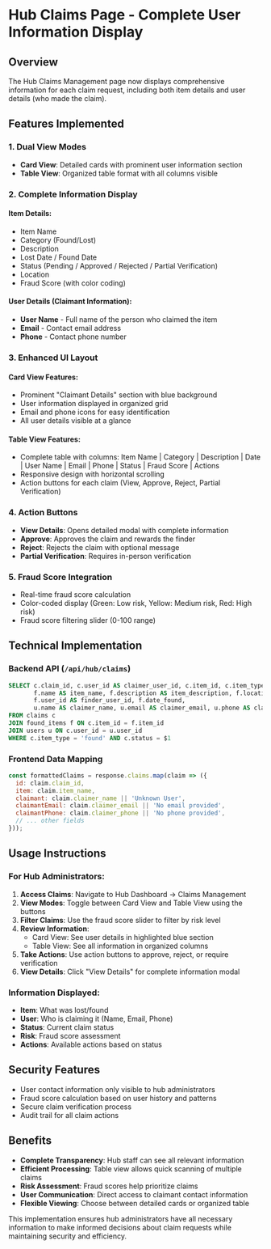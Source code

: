 # Hub Claims Page - Complete User Information Display

## Overview
The Hub Claims Management page now displays comprehensive information for each claim request, including both item details and user details (who made the claim).

## Features Implemented

### 1. **Dual View Modes**
- **Card View**: Detailed cards with prominent user information section
- **Table View**: Organized table format with all columns visible

### 2. **Complete Information Display**

#### Item Details:
- Item Name
- Category (Found/Lost)
- Description
- Lost Date / Found Date
- Status (Pending / Approved / Rejected / Partial Verification)
- Location
- Fraud Score (with color coding)

#### User Details (Claimant Information):
- **User Name** - Full name of the person who claimed the item
- **Email** - Contact email address
- **Phone** - Contact phone number

### 3. **Enhanced UI Layout**

#### Card View Features:
- Prominent "Claimant Details" section with blue background
- User information displayed in organized grid
- Email and phone icons for easy identification
- All user details visible at a glance

#### Table View Features:
- Complete table with columns: Item Name | Category | Description | Date | User Name | Email | Phone | Status | Fraud Score | Actions
- Responsive design with horizontal scrolling
- Action buttons for each claim (View, Approve, Reject, Partial Verification)

### 4. **Action Buttons**
- **View Details**: Opens detailed modal with complete information
- **Approve**: Approves the claim and rewards the finder
- **Reject**: Rejects the claim with optional message
- **Partial Verification**: Requires in-person verification

### 5. **Fraud Score Integration**
- Real-time fraud score calculation
- Color-coded display (Green: Low risk, Yellow: Medium risk, Red: High risk)
- Fraud score filtering slider (0-100 range)

## Technical Implementation

### Backend API (`/api/hub/claims`)
```sql
SELECT c.claim_id, c.user_id AS claimer_user_id, c.item_id, c.item_type, c.status, c.created_at,
       f.name AS item_name, f.description AS item_description, f.location AS item_location,
       f.user_id AS finder_user_id, f.date_found,
       u.name AS claimer_name, u.email AS claimer_email, u.phone AS claimer_phone
FROM claims c
JOIN found_items f ON c.item_id = f.item_id
JOIN users u ON c.user_id = u.user_id
WHERE c.item_type = 'found' AND c.status = $1
```

### Frontend Data Mapping
```javascript
const formattedClaims = response.claims.map(claim => ({
  id: claim.claim_id,
  item: claim.item_name,
  claimant: claim.claimer_name || 'Unknown User',
  claimantEmail: claim.claimer_email || 'No email provided',
  claimantPhone: claim.claimer_phone || 'No phone provided',
  // ... other fields
}));
```

## Usage Instructions

### For Hub Administrators:

1. **Access Claims**: Navigate to Hub Dashboard → Claims Management
2. **View Modes**: Toggle between Card View and Table View using the buttons
3. **Filter Claims**: Use the fraud score slider to filter by risk level
4. **Review Information**: 
   - Card View: See user details in highlighted blue section
   - Table View: See all information in organized columns
5. **Take Actions**: Use action buttons to approve, reject, or require verification
6. **View Details**: Click "View Details" for complete information modal

### Information Displayed:
- **Item**: What was lost/found
- **User**: Who is claiming it (Name, Email, Phone)
- **Status**: Current claim status
- **Risk**: Fraud score assessment
- **Actions**: Available actions based on status

## Security Features
- User contact information only visible to hub administrators
- Fraud score calculation based on user history and patterns
- Secure claim verification process
- Audit trail for all claim actions

## Benefits
- **Complete Transparency**: Hub staff can see all relevant information
- **Efficient Processing**: Table view allows quick scanning of multiple claims
- **Risk Assessment**: Fraud scores help prioritize claims
- **User Communication**: Direct access to claimant contact information
- **Flexible Viewing**: Choose between detailed cards or organized table

This implementation ensures hub administrators have all necessary information to make informed decisions about claim requests while maintaining security and efficiency.